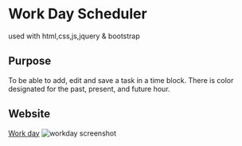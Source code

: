 # Work Day Scheduler
used with html,css,js,jquery & bootstrap

## Purpose
To be able to add, edit and save a task in a time block. There is color designated for the past, present, and future hour.

## Website
[Work day](https://mschellberg.github.io/workday/)
![workday screenshot](https://user-images.githubusercontent.com/71852138/100799188-b2cfd800-33f2-11eb-9cab-482369ff0e42.png)
